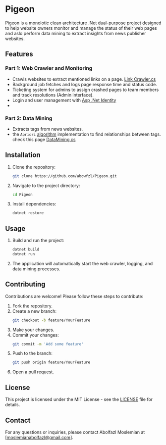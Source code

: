 # Pigeon

Pigeon is a monolotic clean architecture .Net dual-purpose project designed to help website owners monitor and manage the status of their web pages and aslo perform data mining to extract insights from news publisher websites.

## Features

### Part 1: Web Crawler and Monitoring
- Crawls websites to extract mentioned links on a page. [Link Crawler.cs](https://github.com/abowfzl/Pigeon/blob/master/Pigeon/Crawler/LinkCrawler.cs)
- Background job fetches and logs page response time and status code.
- Ticketing system for admins to assign crashed pages to team members and track resolutions (Admin interface).
- Login and user management with [Asp .Net Identity](https://learn.microsoft.com/en-us/aspnet/core/security/authentication/identity?view=aspnetcore-8.0)
- 
### Part 2: Data Mining
- Extracts tags from news websites.
- the `Apriori` [algorithm](https://github.com/abowfzl/Pigeon/tree/master/Pigeon/Algoritms) implementation to find relationships between tags. check this page [DataMining.cs](https://github.com/abowfzl/Pigeon/blob/master/Pigeon/Pages/DataMining.cshtml.cs)

## Installation

1. Clone the repository:
    ```sh
    git clone https://github.com/abowfzl/Pigeon.git
    ```
2. Navigate to the project directory:
    ```sh
    cd Pigeon
    ```
3. Install dependencies:
    ```sh
    dotnet restore
    ```

## Usage

1. Build and run the project:
    ```sh
    dotnet build
    dotnet run
    ```
2. The application will automatically start the web crawler, logging, and data mining processes.

## Contributing

Contributions are welcome! Please follow these steps to contribute:

1. Fork the repository.
2. Create a new branch:
    ```sh
    git checkout -b feature/YourFeature
    ```
3. Make your changes.
4. Commit your changes:
    ```sh
    git commit -m 'Add some feature'
    ```
5. Push to the branch:
    ```sh
    git push origin feature/YourFeature
    ```
6. Open a pull request.

## License

This project is licensed under the MIT License - see the [LICENSE](LICENSE) file for details.

## Contact

For any questions or inquiries, please contact Abolfazl Moslemian at [moslemianabolfazl@gmail.com].
